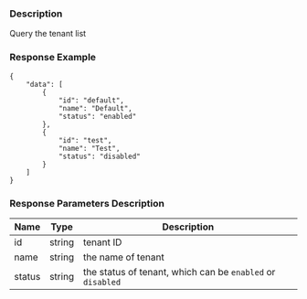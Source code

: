### Description

Query the tenant list

### Response Example

```json5
{
    "data": [
        {
            "id": "default",
            "name": "Default",
            "status": "enabled"
        },
        {
            "id": "test",
            "name": "Test",
            "status": "disabled"
        }
    ]
}
```

### Response Parameters Description

| Name   | Type   | Description                                                |
|--------|--------|------------------------------------------------------------|
| id     | string | tenant ID                                                  |
| name   | string | the name of tenant                                         |
| status | string | the status of tenant, which can be `enabled` or `disabled` |
